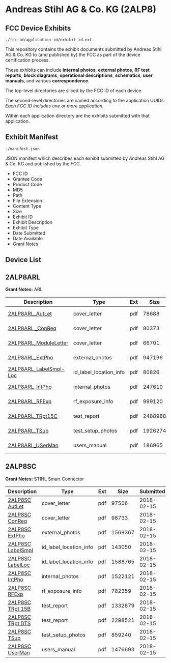 # Andreas Stihl AG & Co. KG (2ALP8)
## FCC Device Exhibits

```
./fcc-id/application-id/exhibit-id.ext
```

This repository contains the exhibit documents submitted by Andreas Stihl AG & Co. KG to (and published by) the FCC as part of the device certification process.

These exhibits can include **internal photos**, **external photos**, **RF test reports**, **block diagrams**, **operational descriptions**, **schematics**, **user manuals**, and various **correspondence**.

The top-level directories are sliced by the FCC ID of each device.

The second-level directories are named according to the application UUIDs. *Each FCC ID includes one or more application.*

Within each application directory are the exhibits submitted with that application. 

## Exhibit Manifest

```
./manifest.json
```

JSON manifest which describes each exhibit submitted by Andreas Stihl AG & Co. KG and published by the FCC.

- FCC ID
- Grantee Code
- Product Code
- MD5
- Path
- File Extension
- Content Type
- Size
- Exhibit ID
- Exhibit Description
- Exhibit Type
- Date Submitted
- Date Available
- Grant Notes

## Device List
## 2ALP8ARL
**Grant Notes:** ARL

| Description | Type | Ext | Size | Submitted | Available |
| ----------- | ---- | --- | ---- | --------- | --------- |
| [2ALP8ARL_AutLet](2ALP8ARL/b9456622dee1330f7fed7d7e072b9e56/4438028.pdf) | cover_letter | pdf | 78688 | 2019-09-10 | 2019-09-10 |
| [2ALP8ARL _ConReq](2ALP8ARL/b9456622dee1330f7fed7d7e072b9e56/4438029.pdf) | cover_letter | pdf | 80373 | 2019-09-10 | 2019-09-10 |
| [2ALP8ARL_ModuleLetter](2ALP8ARL/b9456622dee1330f7fed7d7e072b9e56/4438055.pdf) | cover_letter | pdf | 66701 | 2019-09-10 | 2019-09-10 |
| [2ALP8ARL_ExtPho](2ALP8ARL/b9456622dee1330f7fed7d7e072b9e56/4438031.pdf) | external_photos | pdf | 947196 | 2019-09-10 | 2019-09-10 |
| [2ALP8ARL_LabelSmpl-Loc](2ALP8ARL/b9456622dee1330f7fed7d7e072b9e56/4438030.pdf) | id_label_location_info | pdf | 80826 | 2019-09-10 | 2019-09-10 |
| [2ALP8ARL_IntPho](2ALP8ARL/b9456622dee1330f7fed7d7e072b9e56/4438032.pdf) | internal_photos | pdf | 247610 | 2019-09-10 | 2019-09-10 |
| [2ALP8ARL_RFExp](2ALP8ARL/b9456622dee1330f7fed7d7e072b9e56/4438054.pdf) | rf_exposure_info | pdf | 999120 | 2019-09-10 | 2019-09-10 |
| [2ALP8ARL_TRpt15C](2ALP8ARL/b9456622dee1330f7fed7d7e072b9e56/4438037.pdf) | test_report | pdf | 2488988 | 2019-09-10 | 2019-09-10 |
| [2ALP8ARL_TSup](2ALP8ARL/b9456622dee1330f7fed7d7e072b9e56/4438033.pdf) | test_setup_photos | pdf | 1926274 | 2019-09-10 | 2019-09-10 |
| [2ALP8ARL_USerMan](2ALP8ARL/b9456622dee1330f7fed7d7e072b9e56/4438038.pdf) | users_manual | pdf | 186965 | 2019-09-10 | 2019-09-10 |
## 2ALP8SC
**Grant Notes:** STIHL Smart Connector

| Description | Type | Ext | Size | Submitted | Available |
| ----------- | ---- | --- | ---- | --------- | --------- |
| [2ALP8SC AutLet](2ALP8SC/ef45d586e70001a09c0f04bad5a24689/3754353.pdf) | cover_letter | pdf | 97506 | 2018-02-15 | 2018-02-15 |
| [2ALP8SC ConReq](2ALP8SC/ef45d586e70001a09c0f04bad5a24689/3754354.pdf) | cover_letter | pdf | 98733 | 2018-02-15 | 2018-02-15 |
| [2ALP8SC ExtPho](2ALP8SC/ef45d586e70001a09c0f04bad5a24689/3754357.pdf) | external_photos | pdf | 1569367 | 2018-02-15 | 2018-02-15 |
| [2ALP8SC LabelSmpl](2ALP8SC/ef45d586e70001a09c0f04bad5a24689/3754355.pdf) | id_label_location_info | pdf | 143050 | 2018-02-15 | 2018-02-15 |
| [2ALP8SC LabelLoc](2ALP8SC/ef45d586e70001a09c0f04bad5a24689/3754356.pdf) | id_label_location_info | pdf | 1588765 | 2018-02-15 | 2018-02-15 |
| [2ALP8SC IntPho](2ALP8SC/ef45d586e70001a09c0f04bad5a24689/3754358.pdf) | internal_photos | pdf | 1522121 | 2018-02-15 | 2018-02-15 |
| [2ALP8SC RFExp](2ALP8SC/ef45d586e70001a09c0f04bad5a24689/3754368.pdf) | rf_exposure_info | pdf | 782359 | 2018-02-15 | 2018-02-15 |
| [2ALP8SC TRpt 15B](2ALP8SC/ef45d586e70001a09c0f04bad5a24689/3754363.pdf) | test_report | pdf | 1332879 | 2018-02-15 | 2018-02-15 |
| [2ALP8SC TRpt DTS](2ALP8SC/ef45d586e70001a09c0f04bad5a24689/3754364.pdf) | test_report | pdf | 2298521 | 2018-02-15 | 2018-02-15 |
| [2ALP8SC TSup](2ALP8SC/ef45d586e70001a09c0f04bad5a24689/3754359.pdf) | test_setup_photos | pdf | 859240 | 2018-02-15 | 2018-02-15 |
| [2ALP8SC UserMan](2ALP8SC/ef45d586e70001a09c0f04bad5a24689/3754365.pdf) | users_manual | pdf | 1476693 | 2018-02-15 | 2018-02-15 |
